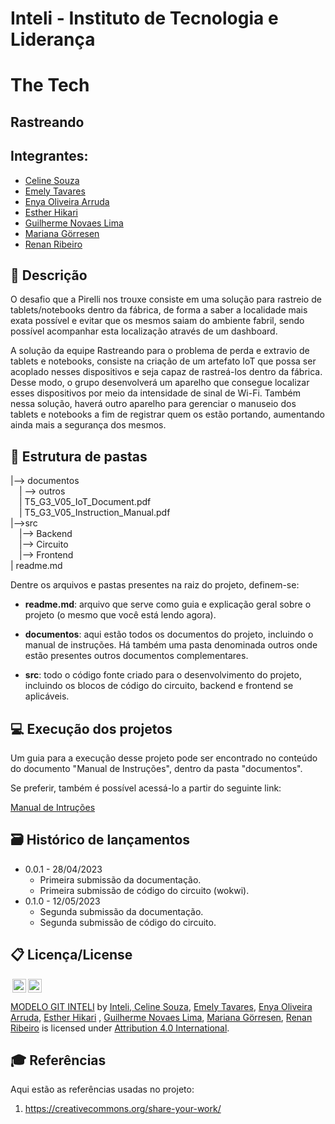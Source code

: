 # Inteli - Instituto de Tecnologia e Liderança 

# The Tech

## Rastreando

## Integrantes: 
- <a href="https://www.linkedin.com/in/celine-souza-1a38aa225/">Celine Souza</a>
- <a href="https://www.linkedin.com/in/emely-tavares-3575ba24a/">Emely Tavares</a>
- <a href="https://www.linkedin.com/in/enya-oliveira-636566240/">Enya Oliveira Arruda</a> 
- <a href="https://www.linkedin.com/in/estherhikari/">Esther Hikari</a> 
- <a href="https://www.linkedin.com/in/guilherme-novaes-lima">Guilherme Novaes Lima</a>
- <a href="https://www.linkedin.com/in/mariana-g%C3%B6rresen-b03059210/">Mariana Görresen</a> 
- <a href="https://www.linkedin.com/in/renan-ribeiro-31a205247/">Renan Ribeiro</a> 

## 📝 Descrição
O desafio que a Pirelli nos trouxe consiste em uma solução para rastreio de tablets/notebooks dentro da fábrica, de forma a saber a localidade mais exata possível e evitar que os mesmos saiam do ambiente fabril, sendo possível acompanhar esta localização através de um dashboard.

A solução da equipe Rastreando para o problema de perda e extravio de tablets e notebooks, consiste na criação de um artefato IoT que possa ser acoplado nesses dispositivos e seja capaz de rastreá-los dentro da fábrica. Desse modo, o grupo desenvolverá um aparelho que consegue localizar esses dispositivos por meio da intensidade de sinal de Wi-Fi. Também nessa solução, haverá outro aparelho para gerenciar o manuseio dos tablets e notebooks a fim de registrar quem os estão portando, aumentando ainda mais a segurança dos mesmos.

## 📁 Estrutura de pastas

|--> documentos<br>
  &emsp;| --> outros <br>
  &emsp;| T5_G3_V05_IoT_Document.pdf<br>
  &emsp;| T5_G3_V05_Instruction_Manual.pdf<br>
|-->src<br>
  &emsp;|--> Backend<br>
  &emsp;|--> Circuito<br>
  &emsp;|--> Frontend<br>
| readme.md<br>

Dentre os arquivos e pastas presentes na raiz do projeto, definem-se:

- <b>readme.md</b>: arquivo que serve como guia e explicação geral sobre o projeto (o mesmo que você está lendo agora).

- <b>documentos</b>: aqui estão todos os documentos do projeto, incluindo o manual de instruções. Há também uma pasta denominada outros onde estão presentes outros documentos complementares.

- <b>src</b>: todo o código fonte criado para o desenvolvimento do projeto, incluindo os blocos de código do circuito, backend e frontend se aplicáveis.

## 💻 Execução dos projetos

Um guia para a execução desse projeto pode ser encontrado no conteúdo do documento "Manual de Instruções", dentro da pasta "documentos".

Se preferir, também é possível acessá-lo a partir do seguinte link:

 <a href="https://www.linkedin.com/in/renan-ribeiro-31a205247/">Manual de Intruções</a> 

## 🗃 Histórico de lançamentos
* 0.0.1 - 28/04/2023
    * Primeira submissão da documentação.
    * Primeira submissão de código do circuito (wokwi).
* 0.1.0 - 12/05/2023
    * Segunda submissão da documentação.
    * Segunda submissão de código do circuito.

## 📋 Licença/License

<img style="height:22px!important;margin-left:3px;vertical-align:text-bottom;" src="https://mirrors.creativecommons.org/presskit/icons/cc.svg?ref=chooser-v1"><img style="height:22px!important;margin-left:3px;vertical-align:text-bottom;" src="https://mirrors.creativecommons.org/presskit/icons/by.svg?ref=chooser-v1"><p xmlns:cc="http://creativecommons.org/ns#" xmlns:dct="http://purl.org/dc/terms/"><a property="dct:title" rel="cc:attributionURL" href="https://github.com/Spidus/Teste_Final_1">MODELO GIT INTELI</a> by <a rel="cc:attributionURL dct:creator" property="cc:attributionName" href="https://www.yggbrasil.com.br/vr">Inteli, <a href="https://www.linkedin.com/in/celine-souza-1a38aa225/">Celine Souza</a>, <a href="https://www.linkedin.com/in/emely-tavares-3575ba24a/">Emely Tavares</a>, <a href="https://www.linkedin.com/in/enya-oliveira-636566240/">Enya Oliveira Arruda</a>, <a href="https://www.linkedin.com/in/estherhikari/">Esther Hikari</a> , <a href="https://www.linkedin.com/in/guilherme-novaes-lima">Guilherme Novaes Lima</a>, <a href="https://www.linkedin.com/in/mariana-g%C3%B6rresen-b03059210/">Mariana Görresen</a>, <a href="https://www.linkedin.com/in/renan-ribeiro-31a205247/">Renan Ribeiro</a> </a> is licensed under <a href="http://creativecommons.org/licenses/by/4.0/?ref=chooser-v1" target="_blank" rel="license noopener noreferrer" style="display:inline-block;">Attribution 4.0 International</a>.</p>

## 🎓 Referências

Aqui estão as referências usadas no projeto:

1. <https://creativecommons.org/share-your-work/>
